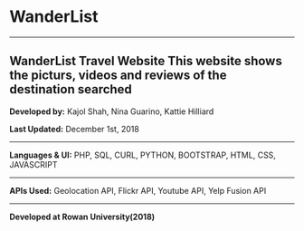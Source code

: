 # WanderList
----------------------------------------------------------------------------------
WanderList Travel Website
This website shows the picturs, videos and reviews of the destination searched
----------------------------------------------------------------------------------

**Developed by:** Kajol Shah, Nina Guarino, Kattie Hilliard

**Last Updated:** December 1st, 2018

----------------------------------------------------------------------------------

**Languages & UI:** PHP, SQL, CURL, PYTHON, BOOTSTRAP, HTML, CSS, JAVASCRIPT

----------------------------------------------------------------------------------

**APIs Used:** Geolocation API, Flickr API, Youtube API, Yelp Fusion API

----------------------------------------------------------------------------------
**Developed at Rowan University(2018)**
